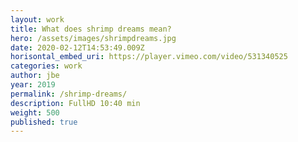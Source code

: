 ```yaml
---
layout: work
title: What does shrimp dreams mean?
hero: /assets/images/shrimpdreams.jpg
date: 2020-02-12T14:53:49.009Z
horisontal_embed_uri: https://player.vimeo.com/video/531340525
categories: work
author: jbe
year: 2019
permalink: /shrimp-dreams/
description: FullHD 10:40 min
weight: 500
published: true
---
```


<!-- <p class="pad">

Video collage of aggregated found YouTube-content of dream interpretations in a realm that can be called Keyword Culture, content shaped by the search ranking algorithms that present it.

</p>

<p class="pad">

Text is here vacuumed from the internet, processed by text-to-speech algorithms and haphazardly assembled together with related imagery providing a mechanical stream of interpretations of our own dreams. This in turn can act as a sort of mapping between the subconscious inside ourselves and the networked one distributed online.

</p> -->